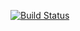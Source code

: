 [![Build Status](https://travis-ci.org/JohnDaise/jasmine-ci.svg?branch=master)](https://travis-ci.org/JohnDaise/jasmine-ci)